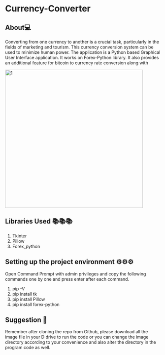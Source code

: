 # Currency-Converter

## About💻 ##
Converting from one currency to another is a crucial task, particularly in the fields of marketing and tourism. This currency conversion system can be used to minimize human power. The application is a Python based Graphical User Interface application. It works on Forex-Python library. It also provides an additional feature for bitcoin to currency rate conversion along with 

<img width="447" alt="1" src="https://user-images.githubusercontent.com/87977583/169972319-c821550a-5413-4874-afa8-74b103c9cb1d.PNG">

## Libraries Used 📚📚📚 ##
  1. Tkinter 
  2. Pillow
  3. Forex_python


## Setting up the project environment ⚙⚙⚙  ##
Open Command Prompt with admin privileges and copy the following commands one by one and press enter after each command.

1. pip -V 
2. pip install tk
3. pip install Pillow
4. pip install forex-python

        
## Suggestion 🧐 ##
Remember after cloning the repo from Github, please download all the image file in your D drive to run the code or you can change the image directory according to your convenience and also alter the directory in the program code as well.
